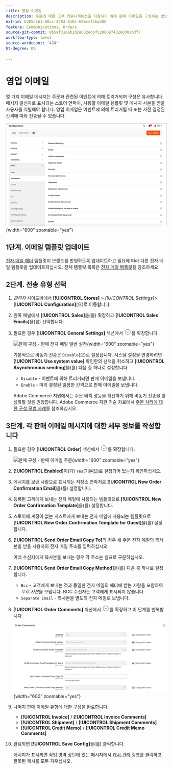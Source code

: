 ```yaml
---
title: 영업 이메일
description: 주문에 대한 고객 커뮤니케이션을 지원하기 위해 판매 이메일을 구성하는 방법에 대해 알아봅니다.
exl-id: b205dc61-08cc-4783-810c-686ccf2ba300
feature: Communications, Orders
source-git-commit: 8b5af316ab1d2e632ed5fc2066974326830ab3f7
workflow-type: tm+mt
source-wordcount: '424'
ht-degree: 0%

---
```


# 영업 이메일

몇 가지 이메일 메시지는 주문과 관련된 이벤트에 의해 트리거되며 구성은 유사합니다. 메시지 발신자로 표시되는 스토어 연락처, 사용할 이메일 템플릿 및 메시지 사본을 받을 사용자를 식별해야 합니다. 영업 이메일은 이벤트에 의해 트리거될 때 또는 사전 결정된 간격에 따라 전송될 수 있습니다.

![판매 구성 - 판매 이메일](./assets/config-sales-sales-email-full.png){width="600" zoomable="yes"}

## 1단계. 이메일 템플릿 업데이트

[전자 메일 헤더](../systems/email-template-custom.md#header-template) 템플릿이 브랜드를 반영하도록 업데이트하고 필요에 따라 다른 전자 메일 템플릿을 업데이트하십시오. 전체 템플릿 목록은 [전자 메일 템플릿](../systems/email-templates.md)을 참조하세요.

## 2단계. 전송 유형 선택

1. _관리자_ 사이드바에서 **[!UICONTROL Stores]** > _[!UICONTROL Settings]_>**[!UICONTROL Configuration]**(으)로 이동합니다.

1. 왼쪽 패널에서 **[!UICONTROL Sales]**&#x200B;을(를) 확장하고 **[!UICONTROL Sales Emails]**&#x200B;을(를) 선택합니다.

1. 필요한 경우 **[!UICONTROL General Settings]** 섹션에서 ![확장 선택기](../assets/icon-display-expand.png)를 확장합니다.

   ![판매 구성 - 판매 전자 메일 일반 설정](../configuration-reference/sales/assets/sales-emails-general-settings.png){width="600" zoomable="yes"}

   기본적으로 비동기 전송은 `Disable`(으)로 설정됩니다. 시스템 설정을 변경하려면 **[!UICONTROL Use system value]** 확인란의 선택을 취소하고 **[!UICONTROL Asynchronous sending]**&#x200B;을(를) 다음 중 하나로 설정합니다.

   - `Disable` - 이벤트에 의해 트리거되면 판매 이메일을 보냅니다.
   - `Enable` - 미리 결정된 일정한 간격으로 판매 이메일을 보냅니다.

   Adobe Commerce 지원에서는 주문 배치 성능을 개선하기 위해 비동기 전송을 활성화할 것을 권장합니다. Adobe Commerce 지원 기술 자료에서 [주문 처리에 대한 구성 모범 사례](https://experienceleague.adobe.com/docs/commerce-operations/implementation-playbook/best-practices/maintenance/order-processing-configuration.html)를 참조하십시오.

## 3단계. 각 판매 이메일 메시지에 대한 세부 정보를 작성합니다

1. 필요한 경우 **[!UICONTROL Order]** 섹션에서 ![확장 선택기](../assets/icon-display-expand.png)를 확장합니다.

   ![판매 구성 - 판매 이메일 주문](../configuration-reference/sales/assets/sales-emails-order.png){width="600" zoomable="yes"}

1. **[!UICONTROL Enabled]**&#x200B;이(가) `Yes`(기본값)로 설정되어 있는지 확인하십시오.

1. 메시지를 보낸 사람으로 표시되는 저장소 연락처로 **[!UICONTROL New Order Confirmation Email]**&#x200B;을(를) 설정합니다.

1. 등록된 고객에게 보내는 전자 메일에 사용되는 템플릿으로 **[!UICONTROL New Order Confirmation Template]**&#x200B;을(를) 설정합니다.

1. 스토어에 계정이 없는 게스트에게 보내는 전자 메일에 사용되는 템플릿으로 **[!UICONTROL New Order Confirmation Template for Guest]**&#x200B;을(를) 설정합니다.

1. **[!UICONTROL Send Order Email Copy To]**&#x200B;의 경우 새 주문 전자 메일의 복사본을 받을 사용자의 전자 메일 주소를 입력하십시오.

   여러 수신자에게 복사본을 보내는 경우 각 주소는 쉼표로 구분하십시오.

1. **[!UICONTROL Send Order Email Copy Method]**&#x200B;을(를) 다음 중 하나로 설정합니다.

   - `Bcc` - 고객에게 보내는 것과 동일한 전자 메일의 헤더에 받는 사람을 포함하여 _무료 사본_&#x200B;을 보냅니다. BCC 수신자는 고객에게 표시되지 않습니다.
   - `Separate Email` - 복사본을 별도의 전자 메일로 보냅니다.

1. **[!UICONTROL Order Comments]** 섹션에서 ![확장 선택기](../assets/icon-display-expand.png)를 확장하고 이 단계를 반복합니다.

   ![판매 구성 - 판매 이메일 주문 댓글](../configuration-reference/sales/assets/sales-emails-order-comments.png){width="600" zoomable="yes"}

1. 나머지 판매 이메일 유형에 대한 구성을 완료합니다.

   - **[!UICONTROL Invoice]** / **[!UICONTROL Invoice Comments]**
   - **[!UICONTROL Shipment]** / **[!UICONTROL Shipment Comments]**
   - **[!UICONTROL Credit Memo]** / **[!UICONTROL Credit Memo Comments]**

1. 완료되면 **[!UICONTROL Save Config]**&#x200B;을(를) 클릭합니다.

   메시지가 표시되면 작업 영역 상단에 있는 메시지에서 [캐시 관리](../systems/cache-management.md) 링크를 클릭하고 잘못된 캐시를 모두 지우십시오.
